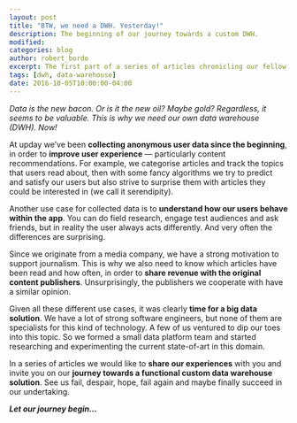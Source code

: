 ```yaml
---
layout: post
title: "BTW, we need a DWH. Yesterday!"
description: The beginning of our journey towards a custom DWH.
modified:
categories: blog
author: robert_bordo
excerpt: The first part of a series of articles chronicling our fellow data platform team on their quest for a functional custom data warehouse solution.
tags: [dwh, data-warehouse]
date: 2016-10-05T10:00:00-04:00
---
```


_Data is the new bacon. Or is it the new oil? Maybe gold? Regardless, it seems to be valuable. This is why we need our own data warehouse (DWH). Now!_

At upday we’ve been __collecting anonymous user data since the beginning__, in order to __improve user experience__ — particularly content recommendations. For example, we categorise articles and track the topics that users read about, then with some fancy algorithms we try to predict and satisfy our users but also strive to surprise them with articles they could be interested in (we call it serendipity). 

Another use case for collected data is to __understand how our users behave within the app__. You can do field research, engage test audiences and ask friends, but in reality the user always acts differently. And very often the differences are surprising.

Since we originate from a media company, we have a strong motivation to support journalism. This is why we also need to know which articles have been read and how often, in order to __share revenue with the original content publishers__. Unsurprisingly, the publishers we cooperate with have a similar opinion.

Given all these different use cases, it was clearly __time for a big data solution__. We have a lot of strong software engineers, but none of them are specialists for this kind of technology. A few of us ventured to dip our toes into this topic. So we formed a small data platform team and started researching and experimenting the current state-of-art in this domain.

In a series of articles we would like to __share our experiences__ with you and invite you on our __journey towards a functional custom data warehouse solution__. See us fail, despair, hope, fail again and maybe finally succeed in our undertaking.

___Let our journey begin…___
